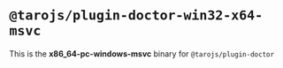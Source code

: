 # `@tarojs/plugin-doctor-win32-x64-msvc`

This is the **x86_64-pc-windows-msvc** binary for `@tarojs/plugin-doctor`
